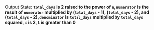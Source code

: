 Output State: **`total_days` is 2 raised to the power of `n`, `numerator` is the result of `numerator` multiplied by (`total_days` - 1), (`total_days` - 2), and (`total_days` - 2), `denominator` is `total_days` multiplied by `total_days` squared, `i` is 2, `k` is greater than 0**